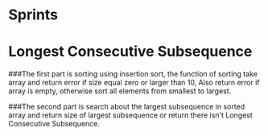 # Sprints

# Longest Consecutive Subsequence

###The first part is sorting using insertion sort, the function of sorting take array and return error if size equal zero or larger than 10, Also return error if array is empty, otherwise sort all elements from smallest to largest.

###The second part is search about the largest subsequence in sorted array and return size of largest subsequence or return there isn't Longest Consecutive Subsequence.